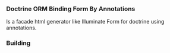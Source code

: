 ### Doctrine ORM Binding Form By Annotations

Is a facade html generator like Illuminate Form for doctrine using annotations.

### Building